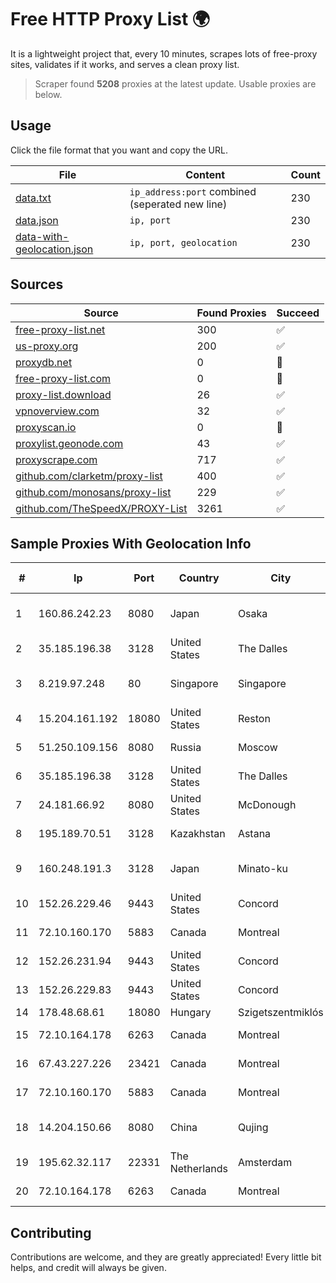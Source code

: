 
# Free HTTP Proxy List 🌍

It is a lightweight project that, every 10 minutes, scrapes lots of free-proxy sites, validates if it works, and serves a clean proxy list.


> Scraper found **5208** proxies at the latest update. Usable proxies are below.

## Usage

Click the file format that you want and copy the URL.


|File|Content|Count|
|----|-------|-----|
|[data.txt](https://raw.githubusercontent.com/themiralay/Proxy-List-World/master/data.txt)|`ip_address:port` combined (seperated new line)|230|
|[data.json](https://raw.githubusercontent.com/themiralay/Proxy-List-World/master/data.json)|`ip, port`|230|
|[data-with-geolocation.json](https://raw.githubusercontent.com/themiralay/Proxy-List-World/master/data-with-geolocation.json)|`ip, port, geolocation`|230|

## Sources

|Source|Found Proxies|Succeed|
|------|-------------|-------|
|[free-proxy-list.net](https://free-proxy-list.net)|300|✅|
|[us-proxy.org](https://www.us-proxy.org)|200|✅|
|[proxydb.net](http://proxydb.net)|0|🚫|
|[free-proxy-list.com](https://free-proxy-list.com/?page=&port=&type%5B%5D=http&type%5B%5D=https&up_time=0&search=Search)|0|🚫|
|[proxy-list.download](https://www.proxy-list.download/HTTP)|26|✅|
|[vpnoverview.com](https://vpnoverview.com/privacy/anonymous-browsing/free-proxy-servers)|32|✅|
|[proxyscan.io](https://www.proxyscan.io)|0|🚫|
|[proxylist.geonode.com](https://proxylist.geonode.com/api/proxy-list?limit=300&page=1&sort_by=lastChecked&sort_type=desc&protocols=http,https)|43|✅|
|[proxyscrape.com](https://api.proxyscrape.com/v2/?request=displayproxies&protocol=http&timeout=10000&country=all&ssl=all&anonymity=all)|717|✅|
|[github.com/clarketm/proxy-list](https://raw.githubusercontent.com/clarketm/proxy-list/master/proxy-list-raw.txt)|400|✅|
|[github.com/monosans/proxy-list](https://raw.githubusercontent.com/monosans/proxy-list/main/proxies/http.txt)|229|✅|
|[github.com/TheSpeedX/PROXY-List](https://raw.githubusercontent.com/TheSpeedX/PROXY-List/master/http.txt)|3261|✅|


## Sample Proxies With Geolocation Info

|#|Ip|Port|Country|City|Internet Service Provider|
|-|--|----|-------|----|-------------------------|
|1|160.86.242.23|8080|Japan|Osaka|Sony Network Communications Inc|
|2|35.185.196.38|3128|United States|The Dalles|Google LLC|
|3|8.219.97.248|80|Singapore|Singapore|Alibaba (US) Technology Co., Ltd.|
|4|15.204.161.192|18080|United States|Reston|OVH SAS|
|5|51.250.109.156|8080|Russia|Moscow|Yandex.Cloud LLC|
|6|35.185.196.38|3128|United States|The Dalles|Google LLC|
|7|24.181.66.92|8080|United States|McDonough|Charter Communications|
|8|195.189.70.51|3128|Kazakhstan|Astana|CTC ASTANA LTD|
|9|160.248.191.3|3128|Japan|Minato-ku|NTT PC Communications, Inc.|
|10|152.26.229.46|9443|United States|Concord|MCNC|
|11|72.10.160.170|5883|Canada|Montreal|GloboTech Communications|
|12|152.26.231.94|9443|United States|Concord|MCNC|
|13|152.26.229.83|9443|United States|Concord|MCNC|
|14|178.48.68.61|18080|Hungary|Szigetszentmiklós|UPC|
|15|72.10.164.178|6263|Canada|Montreal|GloboTech Communications|
|16|67.43.227.226|23421|Canada|Montreal|GloboTech Communications|
|17|72.10.160.170|5883|Canada|Montreal|GloboTech Communications|
|18|14.204.150.66|8080|China|Qujing|China Unicom Yunnan Province Network|
|19|195.62.32.117|22331|The Netherlands|Amsterdam|PIO-Hosting GmbH|
|20|72.10.164.178|6263|Canada|Montreal|GloboTech Communications|



## Contributing

Contributions are welcome, and they are greatly appreciated! Every
little bit helps, and credit will always be given.

